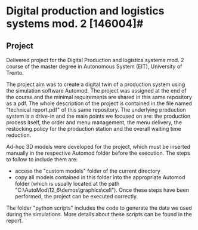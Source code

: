 #  Digital production and logistics systems mod. 2 [146004]#
## Project

Delivered project for the Digital Production and logistics systems mod. 2 course of the master degree in Autonomous System (EIT), University of Trento.

The project aim was to create a digital twin of a production system using the simulation software Automod. 
The project was assigned at the end of the course and the minimal requirements are shared in this same repository as a pdf.
The whole description of the project is contained in the file named "technical report.pdf" of this same repository.
The underlying production system is a drive-in and the main points we focused on are: the production process itself, the order and menu management, the menu delivery, the restocking policy for the production station and the overall waiting time reduction.

Ad-hoc 3D models were developed for the project, which must be inserted manually in the respective Automod folder before the execution. 
The steps to follow to include them are:
- access the "custom models" folder of the current directory
- copy all models contained in this folder into the appropriate Automod folder (which is usually located at the path "C:\AutoMod\12_6\demos\graphics\cell").
Once these steps have been performed, the project can be executed correctly.

The folder "python scripts" includes the code to generate the data we used during the simulations. More details about these scripts can be found in the report.


